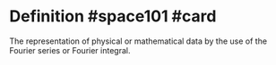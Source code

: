 # Definition #space101 #card

The representation of physical or mathematical data by the use of the
Fourier series or Fourier integral.
